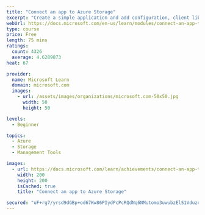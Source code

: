 ```yaml
---
title: "Connect an app to Azure Storage"
excerpt: "Create a simple application and add configuration, client library references, and code to connect it to Azure Storage."
webUrl: https://docs.microsoft.com/en-us/learn/modules/connect-an-app-to-azure-storage/
type: course
price: Free
length: 75 mins
ratings:
  count: 4326
  average: 4.6289873
heat: 67

provider:
  name: Microsoft Learn
  domain: microsoft.com
  images:
    - url: /assets/images/organizations/microsoft.com-50x50.jpg
      width: 50
      height: 50

levels:
  - Beginner

topics:
  - Azure
  - Storage
  - Management Tools

images:
  - url: https://docs.microsoft.com/learn/achievements/connect-an-app-to-azure-storage-social.png
    width: 200
    height: 200
    isCached: true
    title: "Connect an app to Azure Storage"

secured: "uF+rg7/yrsd9dGBp+od67Kw86PIydPcPcRQdNq6NMutomo3uwubzElS1Vduzq2Oj/mBwlVwsGF/4gYS7VU+WVR47E7ZeU/zqw4JMm4O4by2FWSwwd94FspwgXjVlMtdy/WA5Zq0lQkvUEqXa4gNLTOSf0YxxzeS4JFqyFdDn8vNKie9ETeQqOWKtJ3506a3VR+XrVucX1ZVn/F9g/OCEgngH6LOpD4HR7dJWJbuqwapiXegm/gClO9SYOmOF1z59vvSW3U2MADevXBrsUBhBYA9nhfv84RroAjgyQ8Q0WrKRvEz+5I8+7Txis4QruQRHX18H0AsI6nT08FjRgKcvJ3nVJBUUys5hkSUIpi2fZlfoVWPNNrZ/VjOIDVctXIFJtvqjvF0SdOH+1w5o0+izFw==;UwLoR/7ABasQUsY2NHh70g=="
---
```


